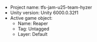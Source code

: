 <!-- UNITY CODE ASSIST INSTRUCTIONS START -->
- Project name: tfs-jam-u25-team-hyzer
- Unity version: Unity 6000.0.32f1
- Active game object:
  - Name: Reaper
  - Tag: Untagged
  - Layer: Default
<!-- UNITY CODE ASSIST INSTRUCTIONS END -->